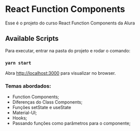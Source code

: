 # React Function Components

Esse é o projeto do curso React Function Components da Alura

## Available Scripts

Para executar, entrar na pasta do projeto e rodar o comando:

### `yarn start`

Abra [http://localhost:3000](http://localhost:3000) para visualizar no browser.

### Temas abordados:
- Function Components;
- Diferenças do Class Components;
- Funções setState e useState
- Material-UI;
- Hooks;
- Passando funções como parâmetros para o componente;
